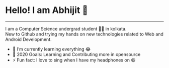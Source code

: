 # Hello! I am Abhijit 👋
-------------------------

I am a Computer Science undergrad student 🐱‍💻 in kolkata.
<br>
New to Github and trying my hands on new technologies related to Web and Android Development.

- 🌱 I’m currently learning everything 😂
- 🤖 2020 Goals: Learning and Contributing more in opensource
- ⚡ Fun fact: I love to sing when I have my headphones on 😆
